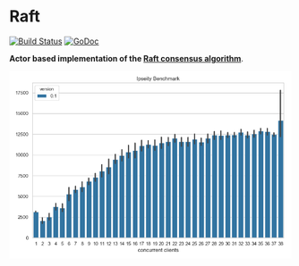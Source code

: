 # Raft

[![Build Status](https://travis-ci.com/bbengfort/raft.svg?branch=master)](https://travis-ci.com/bbengfort/raft)
[![GoDoc](https://godoc.org/github.com/bbengfort/raft?status.svg)](https://godoc.org/github.com/bbengfort/raft)

**Actor based implementation of the [Raft consensus algorithm](https://raft.github.io/)**.

![Benchmark](fixtures/benchmark.png)
